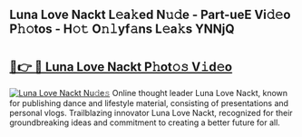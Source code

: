 ## Luna Love Nackt L𝚎a𝚔ed N𝚞𝚍e - Part-ueE Vi𝚍𝚎o P𝚑𝚘tos - H𝚘𝚝 O𝚗𝚕yf𝚊ns L𝚎a𝚔s YNNjQ

# <h2><a href="http://kf2rx5l.oniu.top/?m=Luna+Love+Nackt">🔗👉 🔴 Luna Love Nackt P𝚑ot𝚘𝚜 V𝚒d𝚎o</a></h2>

[![Luna Love Nackt Nu𝚍e𝚜](https://i.imgur.com/0qMVB7G.gif)](http://kf2rx5l.oniu.top/?m=Luna+Love+Nackt)
Online thought leader Luna Love Nackt, known for publishing dance and lifestyle material, consisting of presentations and personal vlogs. Trailblazing innovator Luna Love Nackt, recognized for their groundbreaking ideas and commitment to creating a better future for all.  
